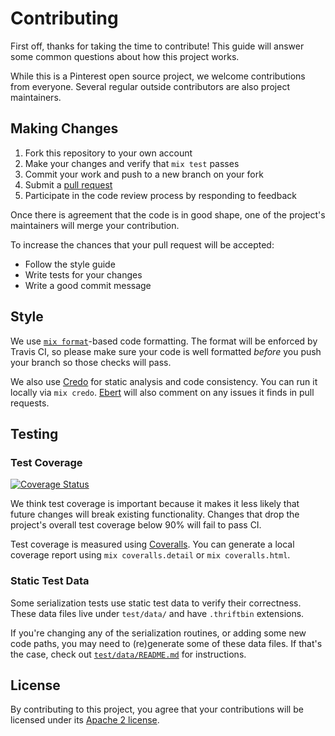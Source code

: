# Contributing

First off, thanks for taking the time to contribute! This guide will answer
some common questions about how this project works.

While this is a Pinterest open source project, we welcome contributions from
everyone. Several regular outside contributors are also project maintainers.

## Making Changes

1. Fork this repository to your own account
2. Make your changes and verify that `mix test` passes
3. Commit your work and push to a new branch on your fork
4. Submit a [pull request](https://github.com/pinterest/elixir-thrift/compare/)
5. Participate in the code review process by responding to feedback

Once there is agreement that the code is in good shape, one of the project's
maintainers will merge your contribution.

To increase the chances that your pull request will be accepted:

- Follow the style guide
- Write tests for your changes
- Write a good commit message

## Style

We use [`mix format`][]-based code formatting. The format will be enforced by
Travis CI, so please make sure your code is well formatted *before* you push
your branch so those checks will pass.

We also use [Credo][] for static analysis and code consistency. You can run it
locally via `mix credo`. [Ebert][] will also comment on any issues it finds in
pull requests.

[Credo]: https://github.com/rrrene/credo
[Ebert]: https://ebertapp.io/github/pinterest/elixir-thrift
[`mix format`]: https://hexdocs.pm/mix/Mix.Tasks.Format.html

## Testing

### Test Coverage

[![Coverage Status](https://coveralls.io/repos/pinterest/elixir-thrift/badge.svg?branch=master&service=github)](https://coveralls.io/github/pinterest/elixir-thrift?branch=master)

We think test coverage is important because it makes it less likely that
future changes will break existing functionality. Changes that drop the
project's overall test coverage below 90% will fail to pass CI.

Test coverage is measured using [Coveralls][]. You can generate a local
coverage report using `mix coveralls.detail` or `mix coveralls.html`.

[Coveralls]: https://coveralls.io/github/pinterest/elixir-thrift

### Static Test Data

Some serialization tests use static test data to verify their correctness.
These data files live under `test/data/` and have `.thriftbin` extensions.

If you're changing any of the serialization routines, or adding some new code
paths, you may need to (re)generate some of these data files. If that's the
case, check out [`test/data/README.md`](test/data/README.md) for instructions.

## License

By contributing to this project, you agree that your contributions will be
licensed under its [Apache 2 license](LICENSE).
